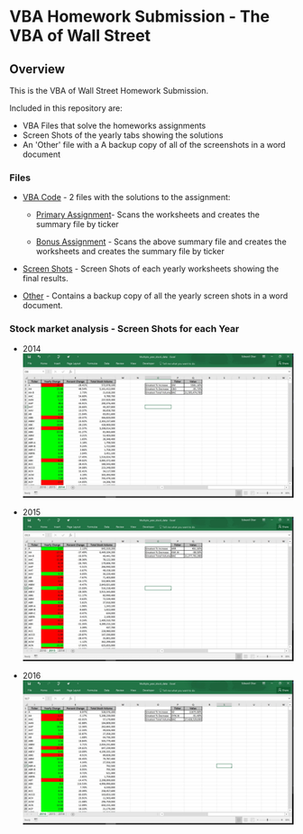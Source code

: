 # VBA Homework Submission - The VBA of Wall Street

## Overview

This is the VBA of Wall Street Homework Submission.

Included in this repository are: 
* VBA Files that solve the homeworks assignments
* Screen Shots of the yearly tabs showing the solutions
* An 'Other' file with a A backup copy of all of the screenshots in a word document


### Files

* [VBA Code](Code) - 2 files with the solutions to the assignment:

  * [Primary Assignment](Code/VBA_Challenge_-_Wall_Street_Primary_Assignment.bas)- Scans the worksheets and creates the summary file by ticker

  * [Bonus Assignment](Code/VBA_Challenge_-_Wall_Street_Bonus_Assignment.bas) - Scans the above summary file and creates the worksheets and creates the summary file by ticker

* [Screen Shots](Images) - Screen Shots of each yearly worksheets showing the final results.

* [Other](Other/VBA_Wall_Street_Screenshots.docx) - Contains a backup copy of all the yearly screen shots in a word document.

  
### Stock market analysis - Screen Shots for each Year

* 2014
![stock Market](Images/year_2014.jpg)

* 2015
![stock Market](Images/year_2015.jpg)

* 2016
![stock Market](Images/year_2016.jpg)